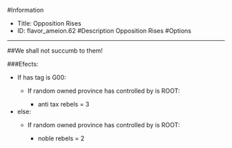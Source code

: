 #Information
 - Title: Opposition Rises
 - ID: flavor_ameion.62
#Description
Opposition Rises
#Options

___
##We shall not succumb to them!

###Efects:<ul><li>If has tag is G00:</li><ul><li>If random owned province has controlled by is ROOT:</li><ul><li>anti tax rebels = 3</li></ul></ul><li>else:</li><ul><li>If random owned province has controlled by is ROOT:</li><ul><li>noble rebels = 2</li></ul></ul></ul>
